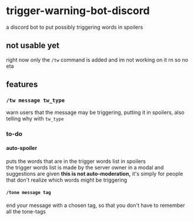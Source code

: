 # trigger-warning-bot-discord

a discord bot to put possibly triggering words in spoilers

## not usable yet

right now only the `/tw` command is added and im not working on it rn so no eta

## features

### `/tw message tw_type`

warn users that the message may be triggering, putting it in spoilers, also telling why with `tw_type`

### to-do

#### auto-spoiler

puts the words that are in the trigger words list in spoilers  
the trigger words list is made by the server owner in a modal and suggestions are given
**this is not auto-moderation,** it's simply for people that don't realize which words might be triggering

#### `/tone message tag`

end your message with a chosen tag, so that you don't have to remember all the tone-tags
